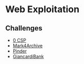 # Web Exploitation

## Challenges

* [0 CSP](./0CSP/)
* [Mark4Archive](./Mark4Archive/)
* [Pinder](./Pinder/)
* [GiancardiBank](./GiancardiBank/)
